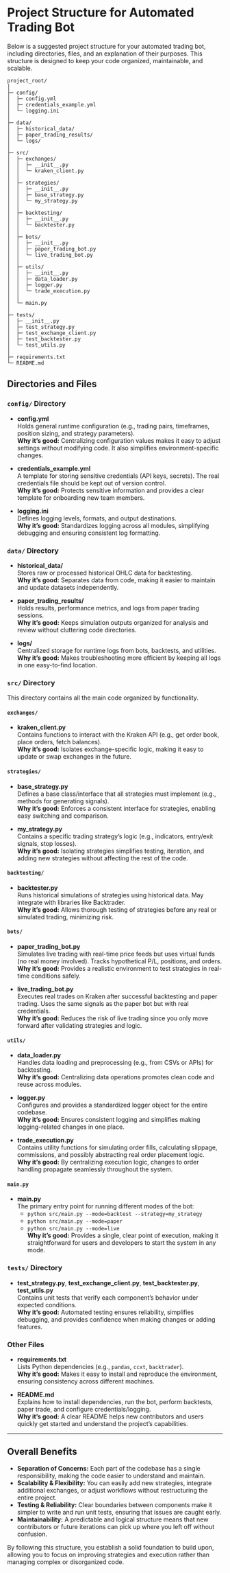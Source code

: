 # Project Structure for Automated Trading Bot

Below is a suggested project structure for your automated trading bot, including directories, files, and an explanation of their purposes. This structure is designed to keep your code organized, maintainable, and scalable.


```
project_root/
│
├─ config/
│  ├─ config.yml
│  ├─ credentials_example.yml
│  └─ logging.ini
│
├─ data/
│  ├─ historical_data/
│  ├─ paper_trading_results/
│  └─ logs/
│
├─ src/
│  ├─ exchanges/
│  │  ├─ __init__.py
│  │  └─ kraken_client.py
│  │
│  ├─ strategies/
│  │  ├─ __init__.py
│  │  ├─ base_strategy.py
│  │  └─ my_strategy.py
│  │
│  ├─ backtesting/
│  │  ├─ __init__.py
│  │  └─ backtester.py
│  │
│  ├─ bots/
│  │  ├─ __init__.py
│  │  ├─ paper_trading_bot.py
│  │  └─ live_trading_bot.py
│  │
│  ├─ utils/
│  │  ├─ __init__.py
│  │  ├─ data_loader.py
│  │  ├─ logger.py
│  │  └─ trade_execution.py
│  │
│  └─ main.py
│
├─ tests/
│  ├─ __init__.py
│  ├─ test_strategy.py
│  ├─ test_exchange_client.py
│  ├─ test_backtester.py
│  └─ test_utils.py
│
├─ requirements.txt
└─ README.md
```


## Directories and Files

### `config/` Directory

- **config.yml**  
  Holds general runtime configuration (e.g., trading pairs, timeframes, position sizing, and strategy parameters).  
  **Why it’s good:** Centralizing configuration values makes it easy to adjust settings without modifying code. It also simplifies environment-specific changes.

- **credentials_example.yml**  
  A template for storing sensitive credentials (API keys, secrets). The real credentials file should be kept out of version control.  
  **Why it’s good:** Protects sensitive information and provides a clear template for onboarding new team members.

- **logging.ini**  
  Defines logging levels, formats, and output destinations.  
  **Why it’s good:** Standardizes logging across all modules, simplifying debugging and ensuring consistent log formatting.

### `data/` Directory

- **historical_data/**  
  Stores raw or processed historical OHLC data for backtesting.  
  **Why it’s good:** Separates data from code, making it easier to maintain and update datasets independently.

- **paper_trading_results/**  
  Holds results, performance metrics, and logs from paper trading sessions.  
  **Why it’s good:** Keeps simulation outputs organized for analysis and review without cluttering code directories.

- **logs/**  
  Centralized storage for runtime logs from bots, backtests, and utilities.  
  **Why it’s good:** Makes troubleshooting more efficient by keeping all logs in one easy-to-find location.

### `src/` Directory

This directory contains all the main code organized by functionality.

#### `exchanges/`
- **kraken_client.py**  
  Contains functions to interact with the Kraken API (e.g., get order book, place orders, fetch balances).  
  **Why it’s good:** Isolates exchange-specific logic, making it easy to update or swap exchanges in the future.

#### `strategies/`
- **base_strategy.py**  
  Defines a base class/interface that all strategies must implement (e.g., methods for generating signals).  
  **Why it’s good:** Enforces a consistent interface for strategies, enabling easy switching and comparison.

- **my_strategy.py**  
  Contains a specific trading strategy’s logic (e.g., indicators, entry/exit signals, stop losses).  
  **Why it’s good:** Isolating strategies simplifies testing, iteration, and adding new strategies without affecting the rest of the code.

#### `backtesting/`
- **backtester.py**  
  Runs historical simulations of strategies using historical data. May integrate with libraries like Backtrader.  
  **Why it’s good:** Allows thorough testing of strategies before any real or simulated trading, minimizing risk.

#### `bots/`
- **paper_trading_bot.py**  
  Simulates live trading with real-time price feeds but uses virtual funds (no real money involved). Tracks hypothetical P/L, positions, and orders.  
  **Why it’s good:** Provides a realistic environment to test strategies in real-time conditions safely.

- **live_trading_bot.py**  
  Executes real trades on Kraken after successful backtesting and paper trading. Uses the same signals as the paper bot but with real credentials.  
  **Why it’s good:** Reduces the risk of live trading since you only move forward after validating strategies and logic.

#### `utils/`
- **data_loader.py**  
  Handles data loading and preprocessing (e.g., from CSVs or APIs) for backtesting.  
  **Why it’s good:** Centralizing data operations promotes clean code and reuse across modules.

- **logger.py**  
  Configures and provides a standardized logger object for the entire codebase.  
  **Why it’s good:** Ensures consistent logging and simplifies making logging-related changes in one place.

- **trade_execution.py**  
  Contains utility functions for simulating order fills, calculating slippage, commissions, and possibly abstracting real order placement logic.  
  **Why it’s good:** By centralizing execution logic, changes to order handling propagate seamlessly throughout the system.

#### `main.py`
- **main.py**  
  The primary entry point for running different modes of the bot:
  - `python src/main.py --mode=backtest --strategy=my_strategy`
  - `python src/main.py --mode=paper`
  - `python src/main.py --mode=live`  
  **Why it’s good:** Provides a single, clear point of execution, making it straightforward for users and developers to start the system in any mode.

### `tests/` Directory

- **test_strategy.py**, **test_exchange_client.py**, **test_backtester.py**, **test_utils.py**  
  Contains unit tests that verify each component’s behavior under expected conditions.  
  **Why it’s good:** Automated testing ensures reliability, simplifies debugging, and provides confidence when making changes or adding features.

### Other Files

- **requirements.txt**  
  Lists Python dependencies (e.g., `pandas`, `ccxt`, `backtrader`).  
  **Why it’s good:** Makes it easy to install and reproduce the environment, ensuring consistency across different machines.

- **README.md**  
  Explains how to install dependencies, run the bot, perform backtests, paper trade, and configure credentials/logging.  
  **Why it’s good:** A clear README helps new contributors and users quickly get started and understand the project’s capabilities.

---

## Overall Benefits

- **Separation of Concerns:** Each part of the codebase has a single responsibility, making the code easier to understand and maintain.  
- **Scalability & Flexibility:** You can easily add new strategies, integrate additional exchanges, or adjust workflows without restructuring the entire project.  
- **Testing & Reliability:** Clear boundaries between components make it simpler to write and run unit tests, ensuring that issues are caught early.  
- **Maintainability:** A predictable and logical structure means that new contributors or future iterations can pick up where you left off without confusion.

By following this structure, you establish a solid foundation to build upon, allowing you to focus on improving strategies and execution rather than managing complex or disorganized code.


